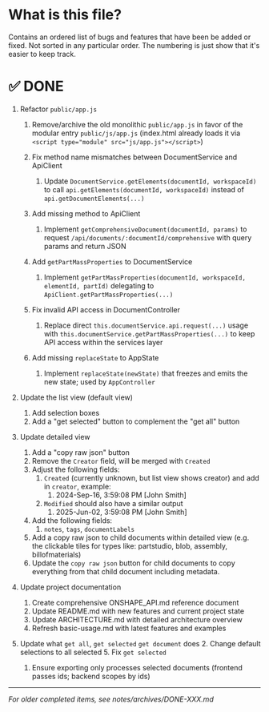 # What is this file?

Contains an ordered list of bugs and features that have been be added or fixed.
Not sorted in any particular order.
The numbering is just show that it's easier to keep track.

# ✅ DONE

1. Refactor `public/app.js`
   1. Remove/archive the old monolithic `public/app.js` in favor of the modular entry `public/js/app.js` (index.html already loads it via `<script type="module" src="js/app.js"></script>`)

   2. Fix method name mismatches between DocumentService and ApiClient
      1. Update `DocumentService.getElements(documentId, workspaceId)` to call `api.getElements(documentId, workspaceId)` instead of `api.getDocumentElements(...)`

   3. Add missing method to ApiClient
      1. Implement `getComprehensiveDocument(documentId, params)` to request `/api/documents/:documentId/comprehensive` with query params and return JSON

   4. Add `getPartMassProperties` to DocumentService
      1. Implement `getPartMassProperties(documentId, workspaceId, elementId, partId)` delegating to `ApiClient.getPartMassProperties(...)`

   5. Fix invalid API access in DocumentController
      1. Replace direct `this.documentService.api.request(...)` usage with `this.documentService.getPartMassProperties(...)` to keep API access within the services layer

   6. Add missing `replaceState` to AppState
      1. Implement `replaceState(newState)` that freezes and emits the new state; used by `AppController`

1. Update the list view (default view)
   1. Add selection boxes
   2. Add a "get selected" button to complement the "get all" button
2. Update detailed view
   1. Add a "copy raw json" button
   2. Remove the `Creator` field, will be merged with `Created`
   3. Adjust the following fields:
      1. `Created` (currently unknown, but list view shows creator) and add in `creator`, example:
         1. 2024-Sep-16, 3:59:08 PM [John Smith]
      2. `Modified` should also have a similar output
         1. 2025-Jun-02, 3:59:08 PM [John Smith]
   4. Add the following fields:
      1. `notes`, `tags`, `documentLabels`
   5. Add a copy raw json to child documents within detailed view (e.g. the clickable tiles for types like: partstudio, blob, assembly, billofmaterials)
   6. Update the `copy raw json` button for child documents to copy everything from that child document including metadata.
3. Update project documentation
   1. Create comprehensive ONSHAPE_API.md reference document
   2. Update README.md with new features and current project state
   3. Update ARCHITECTURE.md with detailed architecture overview
   4. Refresh basic-usage.md with latest features and examples
4. Update what `get all`, `get selected` `get document` does
   2. Change default selections to all selected
   5. Fix `get selected`
      1. Ensure exporting only processes selected documents (frontend passes ids; backend scopes by ids)

---

_For older completed items, see notes/archives/DONE-XXX.md_
